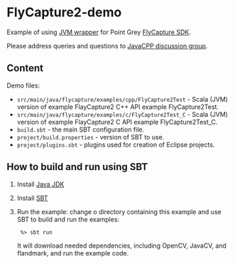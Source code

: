 FlyCapture2-demo
================

Example of using [JVM wrapper](https://github.com/bytedeco/javacpp-presets/tree/master/flycapture) for 
Point Grey [FlyCapture SDK](http://ww2.ptgrey.com/sdk/flycap).

Please address queries and questions to [JavaCPP discussion group](http://groups.google.com/group/javacpp-project).


Content
-------

Demo files:

* `src/main/java/flycapture/examples/cpp/FlyCapture2Test` - Scala (JVM) version of example FlayCapture2 C++ API example FlyCapture2Test.
* `src/main/java/flycapture/examples/c/FlyCapture2Test_C` - Scala (JVM) version of example FlayCapture2 C API example FlyCapture2Test_C.
* `build.sbt` - the main SBT configuration file.
* `project/build.properties` - version of SBT to use.
* `project/plugins.sbt` - plugins used for creation of Eclipse projects.



How to build and run using SBT
------------------------------

1. Install [Java JDK](http://www.oracle.com/technetwork/java/javase/downloads/index.html)

2. Install [SBT](http://www.scala-sbt.org/)

3. Run the example: change o directory containing this example and use SBT to
   build and run the examples:

   ```
    %> sbt run
   ```

   It will download needed dependencies, including OpenCV, JavaCV, and flandmark, and run 
   the example code. 
